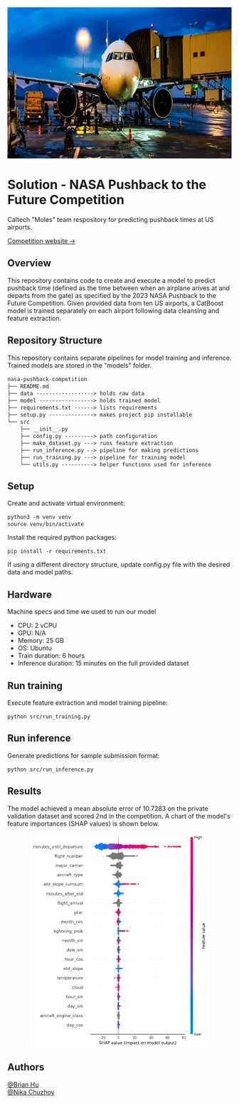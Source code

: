 <center><img src="images/banner.jpg"  width="795" height="340"></center>

# Solution - NASA Pushback to the Future Competition

Caltech "Moles" team respository for predicting pushback times at US airports.  

[Competition website &rarr;](https://www.drivendata.org/competitions/182/competition-nasa-airport-pushback-prescreened/page/712/)

## Overview
This repository contains code to create and execute a model to predict pushback time (defined as the time between when an airplane arives at and departs from the gate) as specified by the 2023 NASA Pushback to the Future Competition. Given provided data from ten US airports, a CatBoost model is trained separately on each airport following data cleansing and feature extraction. 

## Repository Structure
This repository contains separate pipelines for model training and inference. Trained models are stored in the "models" folder.

```
nasa-pushback-competition
├── README.md
├── data ------------------> holds raw data
├── model -----------------> holds trained model
├── requirements.txt ------> lists requirements
├── setup.py --------------> makes project pip installable
└── src
    ├── __init__.py
    ├── config.py ---------> path configuration
    ├── make_dataset.py ---> runs feature extraction
    ├── run_inference.py --> pipeline for making predictions
    ├── run_training.py ---> pipeline for training model
    └── utils.py ----------> helper functions used for inference
```

## Setup

Create and activate virtual environment:
```
python3 -m venv venv
source venv/bin/activate
```

Install the required python packages:
```
pip install -r requirements.txt
```

If using a different directory structure, update config.py file with the desired data and model paths.

## Hardware

Machine specs and time we used to run our model

* CPU: 2 vCPU
* GPU: N/A
* Memory: 25 GB
* OS: Ubuntu
* Train duration: 6 hours
* Inference duration: 15 minutes on the full provided dataset


## Run training

Execute feature extraction and model training pipeline:
```
python src/run_training.py
```

## Run inference

Generate predictions for sample submission format:
```
python src/run_inference.py
```

## Results

The model achieved a mean absolute error of 10.7283 on the private validation dataset and scored 2nd in the competition. A chart of the model's feature importances (SHAP values) is shown below.

<center><img src="images/feature_importances.png"  width="400"></center>

## Authors

[@Brian Hu](https://github.com/BrainHu42)  
[@Nika Chuzhoy](https://github.com/nikac776)
